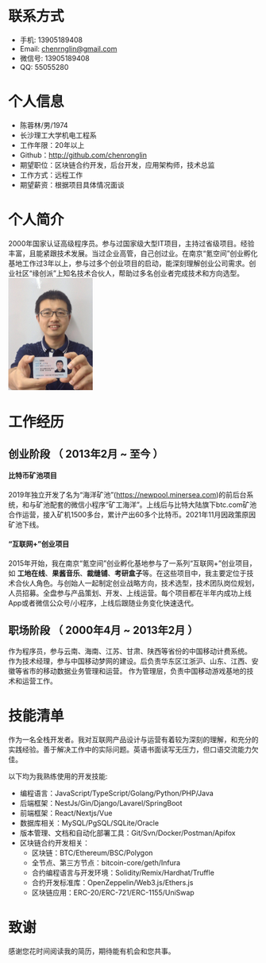 
# 联系方式

- 手机: 13905189408
- Email: chenrnglin@gmail.com
- 微信号: 13905189408
- QQ: 55055280


# 个人信息

 - 陈蓉林/男/1974 
 - 长沙理工大学机电工程系 
 - 工作年限：20年以上
 - Github：http://github.com/chenronglin
 - 期望职位：区块链合约开发，后台开发，应用架构师，技术总监
 - 工作方式：远程工作
 - 期望薪资：根据项目具体情况面谈

# 个人简介

2000年国家认证高级程序员。参与过国家级大型IT项目，主持过省级项目。经验丰富，且能紧跟技术发展。当过企业高管，自己创过业。在南京“氪空间”创业孵化基地工作过3年以上，参与过多个创业项目的启动，能深刻理解创业公司需求。创业社区“缘创派”上知名技术合伙人，帮助过多名创业者完成技术和方向选型。
<img src="https://github.com/chenronglin/chenronglin.github.io/blob/main/chenronglin.jpg?raw=true" alt="chenronglin" style="zoom:25%;" /> 

# 工作经历

## 创业阶段 （ 2013年2月 ~ 至今 ）

#### 比特币矿池项目 
2019年独立开发了名为“海洋矿池”(https://newpool.minersea.com)的前后台系统，和与矿池配套的微信小程序“矿工海洋”。上线后与比特大陆旗下btc.com矿池合作运营，接入矿机1500多台，累计产出60多个比特币。2021年11月因政策原因矿池下线。


#### “互联网+”创业项目 
2015年开始，我在南京“氪空间”创业孵化基地参与了一系列“互联网+”创业项目，如 **工地在线**、**果酱音乐**、**裁缝铺**、**考研盒子**等。在这些项目中，我主要定位于技术合伙人角色。与创始人一起制定创业战略方向，技术选型，技术团队岗位规划，人员招募。全盘参与产品策划、开发、上线运营。每个项目都在半年内成功上线App或者微信公众号/小程序，上线后跟随业务变化快速迭代。


## 职场阶段 （ 2000年4月 ~ 2013年2月 ）

作为程序员，参与云南、海南、江苏、甘肃、陕西等省份的中国移动计费系统。
作为技术经理，参与中国移动梦网的建设。后负责华东区江浙沪、山东、江西、安徽等省市的移动数据业务管理和运营。
作为管理层，负责中国移动游戏基地的技术和运营工作。


# 技能清单

作为一名全栈开发者。我对互联网产品设计与运营有着较为深刻的理解，和充分的实践经验。善于解决工作中的实际问题。英语书面读写无压力，但口语交流能力欠佳。

以下均为我熟练使用的开发技能:

- 编程语言：JavaScript/TypeScript/Golang/Python/PHP/Java
- 后端框架：NestJs/Gin/Django/Lavarel/SpringBoot
- 前端框架：React/Nextjs/Vue
- 数据库相关：MySQL/PgSQL/SQLite/Oracle
- 版本管理、文档和自动化部署工具：Git/Svn/Docker/Postman/Apifox
- 区块链合约开发相关：
  - 区块链：BTC/Ethereum/BSC/Polygon
  - 全节点、第三方节点：bitcoin-core/geth/Infura
  - 合约编程语言与开发环境：Solidity/Remix/Hardhat/Truffle
  - 合约开发标准库：OpenZeppelin/Web3.js/Ethers.js
  - 区块链应用：ERC-20/ERC-721/ERC-1155/UniSwap

# 致谢
感谢您花时间阅读我的简历，期待能有机会和您共事。
